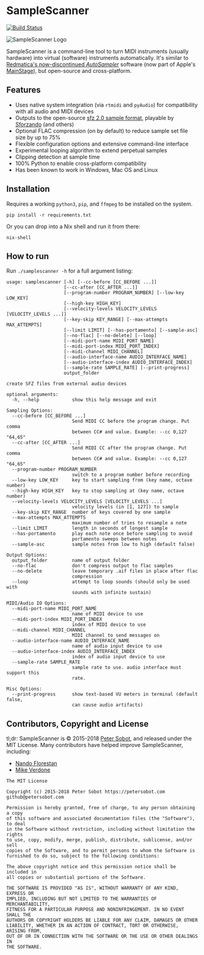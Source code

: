 # SampleScanner
[![Build Status](https://travis-ci.org/psobot/SampleScanner.svg?branch=master)](https://travis-ci.org/psobot/SampleScanner)

![SampleScanner Logo](https://cloud.githubusercontent.com/assets/213293/24964018/1dcb4092-1f6e-11e7-8b3b-47704e6c8aeb.png)


SampleScanner is a command-line tool to turn MIDI instruments (usually hardware) into virtual (software) instruments automatically. It's similar to [Redmatica's now-discontinued _AutoSampler_](http://www.soundonsound.com/reviews/redmatica-autosampler) software (now part of Apple's [MainStage](https://441k.com/sampling-synths-with-auto-sampler-in-mainstage-3-412deb8f900e)), but open-source and cross-platform.

## Features

 - Uses native system integration (via `rtmidi` and `pyAudio`) for compatibility with all audio and MIDI devices
 - Outputs to the open-source [sfz 2.0 sample format](http://ariaengine.com/overview/sfz-format/), playable by [Sforzando](https://www.plogue.com/products/sforzando/) (and others)
 - Optional FLAC compression (on by default) to reduce sample set file size by up to 75%
 - Flexible configuration options and extensive command-line interface
 - Experimental looping algorithm to extend perpetual samples
 - Clipping detection at sample time
 - 100% Python to enable cross-platform compatibility
 - Has been known to work in Windows, Mac OS and Linux

## Installation

Requires a working `python3`, `pip`, and `ffmpeg` to be installed on the system.

```
pip install -r requirements.txt
```

Or you can drop into a Nix shell and run it from there:

```
nix-shell
```

## How to run

Run `./samplescanner -h` for a full argument listing:

```contentsof<samplescanner -h>
usage: samplescanner [-h] [--cc-before [CC_BEFORE ...]]
                     [--cc-after [CC_AFTER ...]]
                     [--program-number PROGRAM_NUMBER] [--low-key LOW_KEY]
                     [--high-key HIGH_KEY]
                     [--velocity-levels VELOCITY_LEVELS [VELOCITY_LEVELS ...]]
                     [--key-skip KEY_RANGE] [--max-attempts MAX_ATTEMPTS]
                     [--limit LIMIT] [--has-portamento] [--sample-asc]
                     [--no-flac] [--no-delete] [--loop]
                     [--midi-port-name MIDI_PORT_NAME]
                     [--midi-port-index MIDI_PORT_INDEX]
                     [--midi-channel MIDI_CHANNEL]
                     [--audio-interface-name AUDIO_INTERFACE_NAME]
                     [--audio-interface-index AUDIO_INTERFACE_INDEX]
                     [--sample-rate SAMPLE_RATE] [--print-progress]
                     output_folder

create SFZ files from external audio devices

optional arguments:
  -h, --help            show this help message and exit

Sampling Options:
  --cc-before [CC_BEFORE ...]
                        Send MIDI CC before the program change. Put comma
                        between CC# and value. Example: --cc 0,127 "64,65"
  --cc-after [CC_AFTER ...]
                        Send MIDI CC after the program change. Put comma
                        between CC# and value. Example: --cc 0,127 "64,65"
  --program-number PROGRAM_NUMBER
                        switch to a program number before recording
  --low-key LOW_KEY     key to start sampling from (key name, octave number)
  --high-key HIGH_KEY   key to stop sampling at (key name, octave number)
  --velocity-levels VELOCITY_LEVELS [VELOCITY_LEVELS ...]
                        velocity levels (in [1, 127]) to sample
  --key-skip KEY_RANGE  number of keys covered by one sample
  --max-attempts MAX_ATTEMPTS
                        maximum number of tries to resample a note
  --limit LIMIT         length in seconds of longest sample
  --has-portamento      play each note once before sampling to avoid
                        portamento sweeps between notes
  --sample-asc          sample notes from low to high (default false)

Output Options:
  output_folder         name of output folder
  --no-flac             don't compress output to flac samples
  --no-delete           leave temporary .aif files in place after flac
                        compression
  --loop                attempt to loop sounds (should only be used with
                        sounds with infinite sustain)

MIDI/Audio IO Options:
  --midi-port-name MIDI_PORT_NAME
                        name of MIDI device to use
  --midi-port-index MIDI_PORT_INDEX
                        index of MIDI device to use
  --midi-channel MIDI_CHANNEL
                        MIDI channel to send messages on
  --audio-interface-name AUDIO_INTERFACE_NAME
                        name of audio input device to use
  --audio-interface-index AUDIO_INTERFACE_INDEX
                        index of audio input device to use
  --sample-rate SAMPLE_RATE
                        sample rate to use. audio interface must support this
                        rate.

Misc Options:
  --print-progress      show text-based VU meters in terminal (default false,
                        can cause audio artifacts)
```

## Contributors, Copyright and License

tl;dr: SampleScanner is &copy; 2015-2018 [Peter Sobot](https://petersobot.com), and released under the MIT License.
Many contributors have helped improve SampleScanner, including:

- [Nando Florestan](https://github.com/nandoflorestan)
- [Mike Verdone](https://github.com/sixohsix)

```contentsof<cat LICENSE>
The MIT License

Copyright (c) 2015-2018 Peter Sobot https://petersobot.com github@petersobot.com

Permission is hereby granted, free of charge, to any person obtaining a copy
of this software and associated documentation files (the "Software"), to deal
in the Software without restriction, including without limitation the rights
to use, copy, modify, merge, publish, distribute, sublicense, and/or sell
copies of the Software, and to permit persons to whom the Software is
furnished to do so, subject to the following conditions:

The above copyright notice and this permission notice shall be included in
all copies or substantial portions of the Software.

THE SOFTWARE IS PROVIDED "AS IS", WITHOUT WARRANTY OF ANY KIND, EXPRESS OR
IMPLIED, INCLUDING BUT NOT LIMITED TO THE WARRANTIES OF MERCHANTABILITY,
FITNESS FOR A PARTICULAR PURPOSE AND NONINFRINGEMENT. IN NO EVENT SHALL THE
AUTHORS OR COPYRIGHT HOLDERS BE LIABLE FOR ANY CLAIM, DAMAGES OR OTHER
LIABILITY, WHETHER IN AN ACTION OF CONTRACT, TORT OR OTHERWISE, ARISING FROM,
OUT OF OR IN CONNECTION WITH THE SOFTWARE OR THE USE OR OTHER DEALINGS IN
THE SOFTWARE.
```

